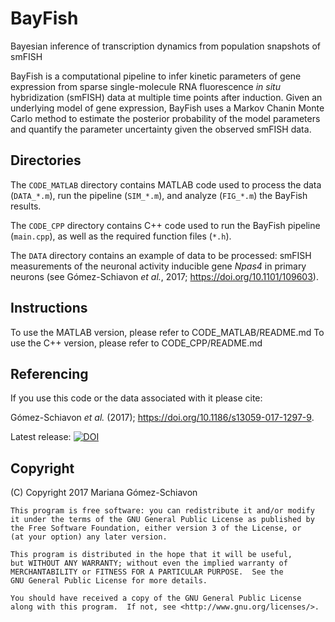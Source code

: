 # BayFish
Bayesian inference of transcription dynamics from population snapshots of smFISH

BayFish is a computational pipeline to infer kinetic parameters of gene expression from sparse single-molecule RNA fluorescence *in situ* hybridization (smFISH) data at multiple time points after induction. Given an underlying model of gene expression, BayFish uses a Markov Chanin Monte Carlo method to estimate the posterior probability of the model parameters and quantify the parameter uncertainty given the observed smFISH data.

## Directories

The `CODE_MATLAB` directory contains MATLAB code used to process the data (`DATA_*.m`), run the pipeline (`SIM_*.m`), and analyze (`FIG_*.m`) the BayFish results.

The `CODE_CPP` directory contains C++ code used to run the BayFish pipeline (`main.cpp`), as well as the required function files (`*.h`).

The `DATA` directory contains an example of data to be processed: smFISH measurements of the neuronal activity inducible gene *Npas4* in primary neurons (see Gómez-Schiavon *et al.*, 2017; https://doi.org/10.1101/109603).

## Instructions
To use the MATLAB version, please refer to CODE_MATLAB/README.md
To use the C++ version, please refer to CODE_CPP/README.md

## Referencing

If you use this code or the data associated with it please cite:

Gómez-Schiavon *et al.* (2017); https://doi.org/10.1186/s13059-017-1297-9.

Latest release: [![DOI](https://zenodo.org/badge/82009613.svg)](https://zenodo.org/badge/latestdoi/82009613)

## Copyright

(C) Copyright 2017 Mariana Gómez-Schiavon

    This program is free software: you can redistribute it and/or modify
    it under the terms of the GNU General Public License as published by
    the Free Software Foundation, either version 3 of the License, or
    (at your option) any later version.

    This program is distributed in the hope that it will be useful,
    but WITHOUT ANY WARRANTY; without even the implied warranty of
    MERCHANTABILITY or FITNESS FOR A PARTICULAR PURPOSE.  See the
    GNU General Public License for more details.

    You should have received a copy of the GNU General Public License
    along with this program.  If not, see <http://www.gnu.org/licenses/>.
